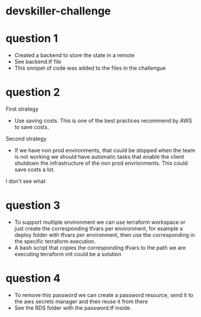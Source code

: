# devskiller-challenge

# question 1

- Created a backend to store the state in a remote
- See backend.tf file
- This snnipet of code was added to the files in the challengue

# question 2

First strategy
- Use saving costs. This is one of the best practices recommend by AWS to save costs.

Second strategy
- If we have non prod environments, that could be stopped when the team is not working we should have automatic 
tasks that enable the client shutdown the infrastructure of the non prod envrionments. This could save costs a lot.

I don't see what 

# question 3

- To support multiple environment we can use terraform workspace or just create the corresponding tfvars per environment, 
for example a deploy folder with tfvars per environment, then use the corresponding in the specific terraform execution. 
- A bash script that copies the corresponding tfvars to the path we are executing terraform init could be a solution

# question 4
- To remove this password we can create a password resource, send it to the aws secrets manager and then reuse it from there
- See the RDS folder with the password.tf inside.






